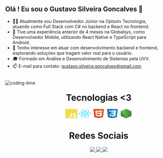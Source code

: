 ## Olá ! Eu sou o Gustavo Silveira Goncalves 👋

* 👨‍💻 Atualmente sou Desenvolvedor Júnior na Optsolv Tecnologia, atuando como Full Stack com C# no backend e React no frontend.
* 📱 Tive uma experiência anterior de 4 meses na Globalsys, como Desenvolvedor Mobile, utilizando React Native e TypeScript para Android.
* 🚀 Tenho interesse em atuar com desenvolvimento backend e frontend, explorando soluções que tragam valor real para o usuário.
* 🎓 Formado em Análise e Desenvolvimento de Sistemas pela UVV.
* 📫 E-mail para contato: gustavo.silveira.goncalves@gmail.com

<div  align="center"> 
  <div style="display: inline_block"><br>
    <img align="left" height="250" alt="coding-time" src="code.gif">
    <h1 align="center">Tecnologias <3</h1>
    <img align="center" height="30" width="40" alt="js-icon"  src="https://raw.githubusercontent.com/devicons/devicon/master/icons/javascript/javascript-plain.svg">
    <img align="center" height="30" width="40" alt="react-icon" src="https://raw.githubusercontent.com/devicons/devicon/master/icons/react/react-original.svg">
    <img align="center" height="30" width="40" alt="html-icon" src="https://raw.githubusercontent.com/devicons/devicon/master/icons/html5/html5-original.svg">
    <img align="center" height="30" width="40" alt="css-icon" src="https://raw.githubusercontent.com/devicons/devicon/master/icons/css3/css3-original.svg">
    <img align="center" height="30" width="40" alt="nodejs-icon" src="https://raw.githubusercontent.com/devicons/devicon/master/icons/nodejs/nodejs-original.svg">
   </div>
    

<h1 align="center">Redes Sociais</h1>


  <a href="mailto:gustavo.silveira.goncalves@gmail.com">
    <img width="30" src="https://cdn4.iconfinder.com/data/icons/logos-brands-in-colors/48/google-gmail-512.png">
  </a>

  <a href="https://www.linkedin.com/in/gustavo-gon%C3%A7alves-0a57491a4/">
    <img width="25" src="https://cdn2.iconfinder.com/data/icons/social-media-applications/64/social_media_applications_14-linkedin-512.png">
  </a>
 
  <a href="https://www.instagram.com/gustavo_goncalvess/">
    <img width="25" src="https://cdn2.iconfinder.com/data/icons/social-icons-33/128/Instagram-512.png">
  </a>


</div>
  

